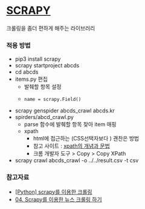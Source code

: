 # [SCRAPY](https://scrapy.org/)
크롤링을 좀더 편하게 해주는 라이브러리

### 적용 방법
* pip3 install scrapy
* scrapy startproject abcds
* cd abcds
* items.py 편집
    * 발췌할 항목 설정 
    * <pre><code>name = scrapy.Field()</code></pre>
* scrapy genspider abcds_crawl abcds.kr
* spirders/abcd_crawl.py
    * parse 함수에 발췌할 항목 찾아 item 매핑
    * xpath 
        * html에 접근하는 (CSS선택자보다 ) 괜찬은 방법
        * 참고 사이트 : [xpath의 개념과 문법](http://twinbraid.blogspot.kr/2015/02/xpath.html)
        * 크롬 개발자 도구 > Copy > Copy XPath
* scrapy crawl abcds_crawl -o ../../result.csv -t csv


### 참고자료
* [[Python] scrapy를 이용한 크롤링](http://excelsior-cjh.tistory.com/m/entry/04-Scrapy%EB%A5%BC-%EC%9D%B4%EC%9A%A9%ED%95%9C-%EB%89%B4%EC%8A%A4%ED%81%AC%EB%A1%A4%EB%A7%81-%ED%95%98%EA%B8%B0)
* [04. Scrapy를 이용한 뉴스 크롤링 하기](http://excelsior-cjh.tistory.com/m/entry/04-Scrapy%EB%A5%BC-%EC%9D%B4%EC%9A%A9%ED%95%9C-%EB%89%B4%EC%8A%A4%ED%81%AC%EB%A1%A4%EB%A7%81-%ED%95%98%EA%B8%B0)